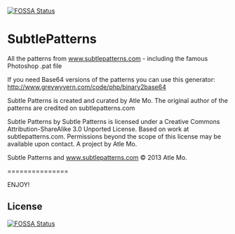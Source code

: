 [![FOSSA Status](https://app.fossa.io/api/projects/git%2Bgithub.com%2FHartmarken%2FSubtlePatterns.svg?type=shield)](https://app.fossa.io/projects/git%2Bgithub.com%2FHartmarken%2FSubtlePatterns?ref=badge_shield)

SubtlePatterns
===============

All the patterns from www.subtlepatterns.com - including the famous Photoshop .pat file

If you need Base64 versions of the patterns you can use this generator:
http://www.greywyvern.com/code/php/binary2base64


Subtle Patterns is created and curated by Atle Mo.
The original author of the patterns are credited on subtlepatterns.com

Subtle Patterns by Subtle Patterns is licensed under a Creative Commons Attribution-ShareAlike 3.0 Unported License.
Based on work at subtlepatterns.com.
Permissions beyond the scope of this license may be available upon contact.
A project by Atle Mo.

Subtle Patterns and www.subtlepatterns.com © 2013 Atle Mo.

===============

ENJOY!


## License
[![FOSSA Status](https://app.fossa.io/api/projects/git%2Bgithub.com%2FHartmarken%2FSubtlePatterns.svg?type=large)](https://app.fossa.io/projects/git%2Bgithub.com%2FHartmarken%2FSubtlePatterns?ref=badge_large)